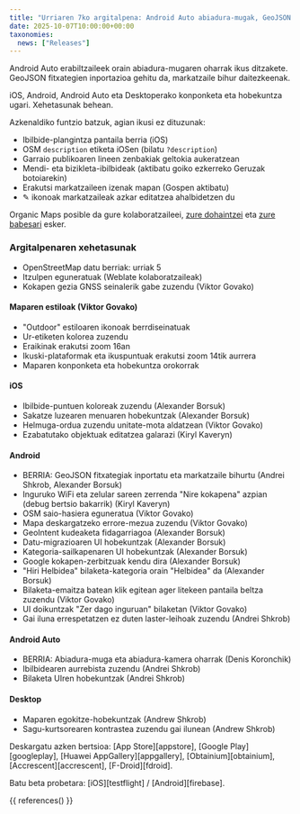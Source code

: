 ```yaml
---
title: "Urriaren 7ko argitalpena: Android Auto abiadura-mugak, GeoJSON inportazioa eta gehiago"
date: 2025-10-07T10:00:00+00:00
taxonomies:
  news: ["Releases"]
---
```


Android Auto erabiltzaileek orain abiadura-mugaren oharrak ikus ditzakete. GeoJSON fitxategien inportazioa gehitu da, markatzaile bihur daitezkeenak.

iOS, Android, Android Auto eta Desktoperako konponketa eta hobekuntza ugari. Xehetasunak behean.

Azkenaldiko funtzio batzuk, agian ikusi ez dituzunak:
- Ibilbide-plangintza pantaila berria (iOS)
- OSM `description` etiketa iOSen (bilatu `?description`)
- Garraio publikoaren lineen zenbakiak geltokia aukeratzean
- Mendi- eta bizikleta-ibilbideak (aktibatu goiko ezkerreko Geruzak botoiarekin)
- Erakutsi markatzaileen izenak mapan (Gospen aktibatu)
- ✎ ikonoak markatzaileak azkar editatzea ahalbidetzen du

Organic Maps posible da gure kolaboratzaileei, [zure dohaintzei](@/donate/index.eu.md) eta [zure babesari](@/contribute/index.eu.md) esker.

### Argitalpenaren xehetasunak

- OpenStreetMap datu berriak: urriak 5
- Itzulpen eguneratuak (Weblate kolaboratzaileak)
- Kokapen gezia GNSS seinalerik gabe zuzendu (Viktor Govako)

#### Maparen estiloak (Viktor Govako)

- "Outdoor" estiloaren ikonoak berrdiseinatuak
- Ur-etiketen kolorea zuzendu
- Eraikinak erakutsi zoom 16an
- Ikuski-plataformak eta ikuspuntuak erakutsi zoom 14tik aurrera
- Maparen konponketa eta hobekuntza orokorrak

#### iOS

- Ibilbide-puntuen koloreak zuzendu (Alexander Borsuk)
- Sakatze luzearen menuaren hobekuntzak (Alexander Borsuk)
- Helmuga-ordua zuzendu unitate-mota aldatzean (Viktor Govako)
- Ezabatutako objektuak editatzea galarazi (Kiryl Kaveryn)

#### Android

- BERRIA: GeoJSON fitxategiak inportatu eta markatzaile bihurtu (Andrei Shkrob, Alexander Borsuk)
- Inguruko WiFi eta zelular sareen zerrenda "Nire kokapena" azpian (debug bertsio bakarrik) (Kiryl Kaveryn)
- OSM saio-hasiera eguneratua (Viktor Govako)
- Mapa deskargatzeko errore-mezua zuzendu (Viktor Govako)
- GeoIntent kudeaketa fidagarriagoa (Alexander Borsuk)
- Datu-migrazioaren UI hobekuntzak (Alexander Borsuk)
- Kategoria-sailkapenaren UI hobekuntzak (Alexander Borsuk)
- Google kokapen-zerbitzuak kendu dira (Alexander Borsuk)
- "Hiri Helbidea" bilaketa-kategoria orain "Helbidea" da (Alexander Borsuk)
- Bilaketa-emaitza batean klik egitean ager litekeen pantaila beltza zuzendu (Viktor Govako)
- UI doikuntzak "Zer dago inguruan" bilaketan (Viktor Govako)
- Gai iluna errespetatzen ez duten laster-leihoak zuzendu (Andrei Shkrob)

#### Android Auto

- BERRIA: Abiadura-muga eta abiadura-kamera oharrak (Denis Koronchik)
- Ibilbidearen aurrebista zuzendu (Andrei Shkrob)
- Bilaketa UIren hobekuntzak (Andrei Shkrob)

#### Desktop

- Maparen egokitze-hobekuntzak (Andrew Shkrob)
- Sagu-kurtsorearen kontrastea zuzendu gai ilunean (Andrew Shkrob)

Deskargatu azken bertsioa: [App Store][appstore], [Google Play][googleplay], [Huawei AppGallery][appgallery], [Obtainium][obtainium], [Accrescent][accrescent], [F-Droid][fdroid].

Batu beta probetara: [iOS][testflight] / [Android][firebase].

{{ references() }}
